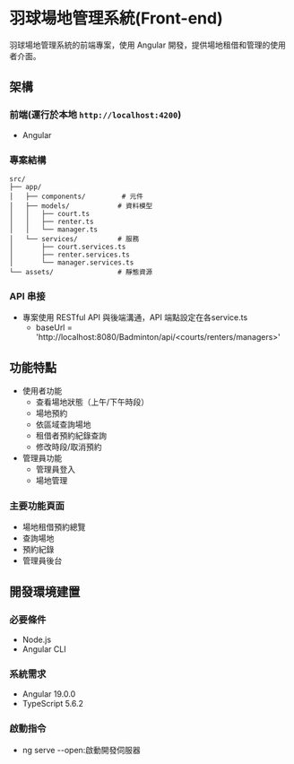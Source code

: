 # 羽球場地管理系統(Front-end)

羽球場地管理系統的前端專案，使用 Angular 開發，提供場地租借和管理的使用者介面。

## 架構

### 前端(運行於本地 `http://localhost:4200`)
- Angular

### 專案結構
```
src/
├── app/
│   ├── components/         # 元件
│   ├── models/            # 資料模型
│   │   ├── court.ts
│   │   ├── renter.ts
│   │   └── manager.ts
│   └── services/          # 服務
│       ├── court.services.ts
│       ├── renter.services.ts
│       └── manager.services.ts
└── assets/                # 靜態資源
```

### API 串接
- 專案使用 RESTful API 與後端溝通，API 端點設定在各service.ts
  - baseUrl = 'http://localhost:8080/Badminton/api/<courts/renters/managers>'

## 功能特點

- 使用者功能
  - 查看場地狀態（上午/下午時段）
  - 場地預約
  - 依區域查詢場地
  - 租借者預約紀錄查詢
  - 修改時段/取消預約
- 管理員功能
  - 管理員登入
  - 場地管理

### 主要功能頁面

- 場地租借預約總覽
- 查詢場地
- 預約紀錄
- 管理員後台

## 開發環境建置

### 必要條件
- Node.js
- Angular CLI

### 系統需求
- Angular 19.0.0
- TypeScript 5.6.2

### 啟動指令
- ng serve --open:啟動開發伺服器
